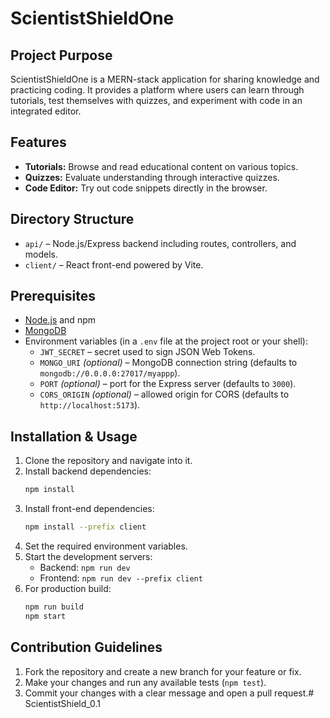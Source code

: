 # ScientistShieldOne

## Project Purpose
ScientistShieldOne is a MERN-stack application for sharing knowledge and practicing coding. It provides a platform where users can learn through tutorials, test themselves with quizzes, and experiment with code in an integrated editor.

## Features
- **Tutorials:** Browse and read educational content on various topics.
- **Quizzes:** Evaluate understanding through interactive quizzes.
- **Code Editor:** Try out code snippets directly in the browser.

## Directory Structure
- `api/` – Node.js/Express backend including routes, controllers, and models.
- `client/` – React front-end powered by Vite.

## Prerequisites
- [Node.js](https://nodejs.org/) and npm
- [MongoDB](https://www.mongodb.com/)
- Environment variables (in a `.env` file at the project root or your shell):
    - `JWT_SECRET` – secret used to sign JSON Web Tokens.
    - `MONGO_URI` *(optional)* – MongoDB connection string (defaults to `mongodb://0.0.0.0:27017/myappp`).
    - `PORT` *(optional)* – port for the Express server (defaults to `3000`).
    - `CORS_ORIGIN` *(optional)* – allowed origin for CORS (defaults to `http://localhost:5173`).

## Installation & Usage
1. Clone the repository and navigate into it.
2. Install backend dependencies:
   ```bash
   npm install
   ```
3. Install front-end dependencies:
   ```bash
   npm install --prefix client
   ```
4. Set the required environment variables.
5. Start the development servers:
    - Backend: `npm run dev`
    - Frontend: `npm run dev --prefix client`
6. For production build:
   ```bash
   npm run build
   npm start
   ```

## Contribution Guidelines
1. Fork the repository and create a new branch for your feature or fix.
2. Make your changes and run any available tests (`npm test`).
3. Commit your changes with a clear message and open a pull request.# ScientistShield_0.1
